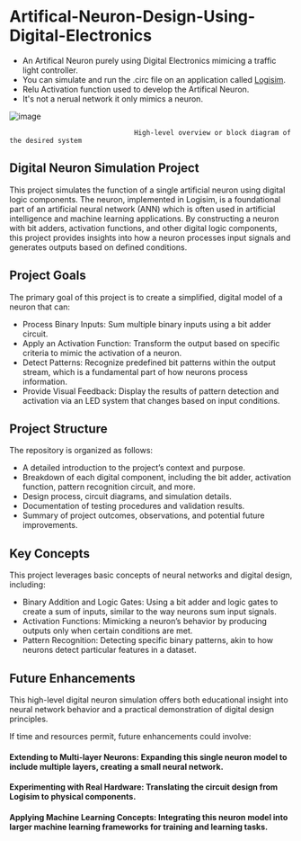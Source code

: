 # Artifical-Neuron-Design-Using-Digital-Electronics
- An Artifical Neuron purely using Digital Electronics mimicing a traffic light controller.
- You can simulate and run the .circ file on an application called [Logisim](http://www.cburch.com/logisim/).
- Relu Activation function used to develop the Artifical Neuron.
- It's not a nerual network it only mimics a neuron.

![image](https://github.com/user-attachments/assets/72204205-b1e4-4930-b5c9-3bab3d90dc5a)
                
                                   High-level overview or block diagram of the desired system


## Digital Neuron Simulation Project
This project simulates the function of a single artificial neuron using digital logic components. The neuron, implemented in Logisim, is a foundational part of an artificial neural network (ANN) which is often used in artificial intelligence and machine learning applications. By constructing a neuron with bit adders, activation functions, and other digital logic components, this project provides insights into how a neuron processes input signals and generates outputs based on defined conditions.

## Project Goals
The primary goal of this project is to create a simplified, digital model of a neuron that can:

- Process Binary Inputs: Sum multiple binary inputs using a bit adder circuit.
- Apply an Activation Function: Transform the output based on specific criteria to mimic the activation of a neuron.
- Detect Patterns: Recognize predefined bit patterns within the output stream, which is a fundamental part of how neurons process information.
- Provide Visual Feedback: Display the results of pattern detection and activation via an LED system that changes based on input conditions.

## Project Structure
The repository is organized as follows:

- A detailed introduction to the project’s context and purpose.
- Breakdown of each digital component, including the bit adder, activation function, pattern recognition circuit, and more.
- Design process, circuit diagrams, and simulation details.
- Documentation of testing procedures and validation results.
- Summary of project outcomes, observations, and potential future improvements.

## Key Concepts
This project leverages basic concepts of neural networks and digital design, including:

- Binary Addition and Logic Gates: Using a bit adder and logic gates to create a sum of inputs, similar to the way neurons sum input signals.
- Activation Functions: Mimicking a neuron’s behavior by producing outputs only when certain conditions are met.
- Pattern Recognition: Detecting specific binary patterns, akin to how neurons detect particular features in a dataset.

## Future Enhancements
This high-level digital neuron simulation offers both educational insight into neural network behavior and a practical demonstration of digital design principles.

If time and resources permit, future enhancements could involve:

#### Extending to Multi-layer Neurons: Expanding this single neuron model to include multiple layers, creating a small neural network.
#### Experimenting with Real Hardware: Translating the circuit design from Logisim to physical components.
#### Applying Machine Learning Concepts: Integrating this neuron model into larger machine learning frameworks for training and learning tasks.
